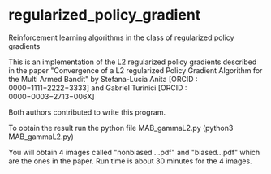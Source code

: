 # regularized_policy_gradient
Reinforcement learning algorithms in the class of regularized policy gradients

This is an implementation of the L2 regularized policy gradients described in the paper 
"Convergence of a L2 regularized Policy Gradient Algorithm for the Multi Armed Bandit"
by 
Stefana-Lucia Anita [ORCID : 0000−1111−2222−3333] 
and 
Gabriel Turinici [ORCID : 0000−0003−2713−006X]

Both authors contributed to write this program.

To obtain the result run the python file MAB_gammaL2.py
(python3 MAB_gammaL2.py)

You will obtain 4 images called "nonbiased ...pdf" and "biased...pdf" which are the ones in the paper. Run time is about 30 minutes for the 4 images.

